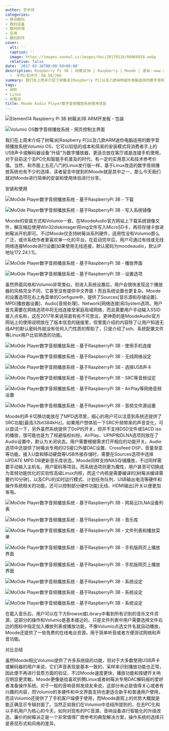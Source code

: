 ```yaml
---
author: 农步祥
categories:
- 移动数码
- 数码设备
- 数码终端
- 应用
- 数码附件
cover:
  alt: ''
  caption: ''
  image: https://images.soomal.cc/images/doc/20170316/00066858.webp
  relative: false
date: '2017-03-16T08:08:50+08:00'
description: Raspberry Pi 3B | 树莓派3B | Raspberry | Moode | 源自：www.soomal.com | 版权：原创
  |  平均/总评分：08.58/266
summary: 我们在上周末介绍了树莓派[Raspberry Pi]以及几款ARM迷你电脑适用的数字音频播放系统Volumio OS，和市面上五花八门的Linux发行版一样，基于Linux改造的数字音频播放系统也有不少的选择，读者留言中提到的Moode就是其中之一，那么今天我们就对Moode进行简单的安装和使用体验进行分享。
tags:
- ARM
- Linux
- 树莓派
title: Moode Audio Player数字音频播放系统使用体验
---
```


![Element14 Raspberry Pi 3B 树莓派3B ARM开发板 - 包装](https://images.soomal.cc/images/doc/20170306/00066722_01.webp)



![Volumio OS数字音频播放系统 - 网页控制主界面](https://images.soomal.cc/images/doc/20170313/00066798_01.webp)



我们在上周末介绍了树莓派[Raspberry Pi]以及几款ARM迷你电脑适用的数字音频播放系统Volumio OS，它可以较低的成本和简易的安装模式将消费者手上的USB声卡或解码器设备“升级”为数字播放器，更适合放在客厅或是连接手机使用，对于目前这个去PC化和智能手机普及的时代，有一定的实用意义和技术参考价值。当然，和市面上五花八门的Linux发行版一样，基于Linux改造的数字音频播放系统也有不少的选择，读者留言中提到的Moode就是其中之一，那么今天我们就对Moode进行简单的安装和使用体验进行分享。



安装和使用



![MoOde Player数字音频播放系统 - 基于RaspberryPi 3B - 下载](https://images.soomal.cc/images/doc/20170316/00066876.webp)



![MoOde Player数字音频播放系统 - 基于RaspberryPi 3B - 写入系统镜像](https://images.soomal.cc/images/doc/20170316/00066859.webp)



Moode的安装方式和Volumio一致，在MoodeAudio官方网站上下载系统镜像文件，解压缩后使用Win32diskimager将img文件写入MicroSD卡，再将存储卡放进树莓派开机即可。不过Moode仅支持树莓派系列硬件，适用性没有Volumio那么广泛，或许系统作者更喜欢单一化的平台。在启动完毕后，用户可通过有线或无线网络连接Moode进行设置[如果使用无线连接，默认密码为moodeaudio，默认IP地址172.24.1.1]。



![MoOde Player数字音频播放系统 - 基于RaspberryPi 3B - 播放界面](https://images.soomal.cc/images/doc/20170316/00066860_01.webp)



![MoOde Player数字音频播放系统 - 基于RaspberryPi 3B - 设置选项](https://images.soomal.cc/images/doc/20170316/00066861_01.webp)



虽然界面风格和Volumio非常类似，但进入系统设置后，用户会很快发现这个播放器的风格完全不同，它甚至没有提供中文界面！而且系统设置也更复杂。Moode的设置选项在右上角菜单的Configure中，提供了Sources[音乐源和存储设置]、MPD[播放器设置]、Audio[音频处理]、Network[网络连接]和System选项。用户首先需要在网络选项中将无线连接至家庭局域网络，而且需要用户手动输入SSID接入点名称，这在2017年来说简直有些不可思议，更神奇的是MoodeAudio官方网站上的使用说明放在了版本信息的链接里，但里面介绍的内容除了让用户知道无线AP的默认密码外就没有任何入门性质的帮助了，只是介绍了ssh、系统配置文件等Linux用户比较熟悉的功能。



![MoOde Player数字音频播放系统 - 基于RaspberryPi 3B - 使用手机连接](https://images.soomal.cc/images/doc/20170316/00066862_01.webp)



![MoOde Player数字音频播放系统 - 基于RaspberryPi 3B - 无线网络设定](https://images.soomal.cc/images/doc/20170316/00066863_01.webp)



![MoOde Player数字音频播放系统 - 基于RaspberryPi 3B - 选择USB声卡](https://images.soomal.cc/images/doc/20170316/00066864_01.webp)



![MoOde Player数字音频播放系统 - 基于RaspberryPi 3B - SRC等音频设定](https://images.soomal.cc/images/doc/20170316/00066865_01.webp)



![MoOde Player数字音频播放系统 - 基于RaspberryPi 3B - AirPlay等网络音频设置](https://images.soomal.cc/images/doc/20170316/00066866_01.webp)



![MoOde Player数字音频播放系统 - 基于RaspberryPi 3B - 音频文件源设置](https://images.soomal.cc/images/doc/20170316/00066867_01.webp)



Moode的声卡切换功能放在了MPD选项里，细心的用户可以注意到系统还提供了SRC功能[最高32bit384kHz]，如果用户想体验一下SRC升频带来的声音变化，可以尝试一下，另外虽然系统提供了DoP的开关，但并不支持DSD文件或SACD iso的播放，很可能也是为了规避版权纠纷。AirPlay、UPNP和DLNA选项则放在了Audio设置中，默认为关闭状态。用户需要根据需求打开相应的功能开关。Audio选项中还提供了树莓派专用的I2S接口外接DAC设置、Crossfeed DSP、音量渐变等功能。接入U盘和移动硬盘等USB外接存储时，需要在Sources选项中选择UPDATE MPD DB更新音乐库状态。Moode同样支持NAS存储播放，不过同样需要手动输入主机名、用户密码等项目。而系统选项则更为魔性，用户甚至可切换成为音频功能优化的实验性高级Linux内核，而这个内核是需要编译的[树莓派编译需要约10分钟]，以及CPU的实时运行模式、计划任务队列、USB输出电流等硬件和操作系统相关的功能，还可以控制部分硬件功能[无线、HDMI输出]开关以便更加省电。



![MoOde Player数字音频播放系统 - 基于RaspberryPi 3B - 网易云DLNA设备列表](https://images.soomal.cc/images/doc/20170316/00066868_01.webp)



![MoOde Player数字音频播放系统 - 基于RaspberryPi 3B - 音乐库](https://images.soomal.cc/images/doc/20170316/00066869_01.webp)



![MoOde Player数字音频播放系统 - 基于RaspberryPi 3B - 文件列表和播放菜单](https://images.soomal.cc/images/doc/20170316/00066870_01.webp)



![MoOde Player数字音频播放系统 - 基于RaspberryPi 3B - 手机版网页上播放界面](https://images.soomal.cc/images/doc/20170316/00066871_01.webp)



![MoOde Player数字音频播放系统 - 基于RaspberryPi 3B - 手机版网页上播放界面](https://images.soomal.cc/images/doc/20170316/00066872_01.webp)



![MoOde Player数字音频播放系统 - 基于RaspberryPi 3B - 系统设定](https://images.soomal.cc/images/doc/20170316/00066873_01.webp)



![MoOde Player数字音频播放系统 - 基于RaspberryPi 3B - 系统设定](https://images.soomal.cc/images/doc/20170316/00066874_01.webp)



![MoOde Player数字音频播放系统 - 基于RaspberryPi 3B - 系统设定](https://images.soomal.cc/images/doc/20170316/00066875_01.webp)



在载入音乐后，用户可以在下方Browse或Library中看到所有识别的音乐文件资源，这部分的操作和Volumio是基本接近的，只是文件列表中用户需要选择文件右边的图标中指定加入播放列表或播放功能，不像Volumio点选文件名就自动播放。Moode还提供了一些免费的在线电台资源，用于简单听音或者方便测试网络和声音功能。



对比总结



虽然Moode相比Volumio提供了许多系统级的功能，但对于大多数使用USB声卡或解码器的用户来说，它们声音表现是基本一致的，采样率识别播放功能也正常，因此便不再进行音质方面的验证，不过Moode速度更快，播放功能和按键开关响应明显更灵敏。Moode更像是给喜欢折腾Linux或者树莓派专用DAC解码板的爱好者准备操作系统。对于一般的音响音频发烧友来说，这部分未必是值得关心或者有兴趣的内容，而Volumio的多硬件和中文界面支持也更适合新手和普通用户使用，而且Volumio还提供了了手机客户端便于使用，而Moode直观上的优势大概就是能正确显示专辑封面了。当然正如我们在Volumio中总结所提到的，在去PC化和以手机用户为核心的今天，如何对现有的PC音源、音响设备进行智能化的升级改造，廉价的树莓派正是一个非常值得厂商参考的典型解决方案，操作系统的选择只是表现形式和风格的差异。